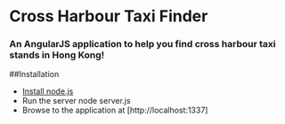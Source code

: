 Cross Harbour Taxi Finder
======================

### An AngularJS application to help you find cross harbour taxi stands in Hong Kong!

##Installation
* [Install node.js](http://nodejs.org/download/)
* Run the server
    node server.js
* Browse to the application at [http://localhost:1337]
